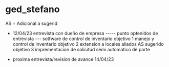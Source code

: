 # ged_stefano


 AS = Adicional a sugerid

+ 12/04/23 entrevista con dueño de empresa
    ----- punto optenidos de entrevista ---
     sotfware de control de inventario
    objetivo 1 manejo y control de inventario 
    objetivo 2 extension a locales aliados
    AS sugerido objetivo 3 imprementacion de solicitud semi automatico de parte

+ proxima entrevista/revision de avance 14/04/23
